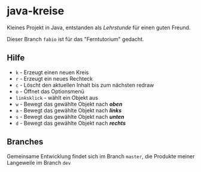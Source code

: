 java-kreise
===========

Kleines Projekt in Java, entstanden als *Lehrstunde* für einen guten Freund.

Dieser Branch `fabio` ist für das "Ferntutorium" gedacht.

Hilfe
------

- `k` - Erzeugt einen neuen Kreis
- `r` - Erzeugt ein neues Rechteck
- `c` - Löscht den aktuellen Inhalt bis zum nächsten redraw
- `o` - Öffnet das Optionsmenü
- `linksklick` - wählt ein Objekt aus
- `w` - Bewegt das gewählte Objekt nach ***oben***
- `a` - Bewegt das gewählte Objekt nach ***links***
- `s` - Bewegt das gewählte Objekt nach ***unten***
- `d` - Bewegt das gewählte Objekt nach ***rechts*** 

Branches
--------

Gemeinsame Entwicklung findet sich im Branch `master`, die Produkte meiner Langeweile im Branch `dev`
